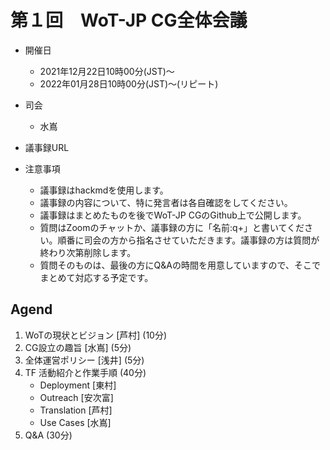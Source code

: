 # 第１回　WoT-JP CG全体会議

* 開催日
  * 2021年12月22日10時00分(JST)〜
  * 2022年01月28日10時00分(JST)〜(リピート)
* 司会
  * 水嶌 
* 議事録URL

* 注意事項
  * 議事録はhackmdを使用します。
  * 議事録の内容について、特に発言者は各自確認をしてください。
  * 議事録はまとめたものを後でWoT-JP CGのGithub上で公開します。
  * 質問はZoomのチャットか、議事録の方に「名前:q+」と書いてください。順番に司会の方から指名させていただきます。議事録の方は質問が終わり次第削除します。
  * 質問そのものは、最後の方にQ&Aの時間を用意していますので、そこでまとめて対応する予定です。
  
## Agend
1. WoTの現状とビジョン [芦村] (10分)
2. CG設立の趣旨 [水嶌] (5分)
3. 全体運営ポリシー [浅井] (5分)
4. TF 活動紹介と作業手順 (40分)
    * Deployment [東村]
    * Outreach [安次富]
    * Translation [芦村]
    * Use Cases [水嶌]
5. Q&A (30分)
